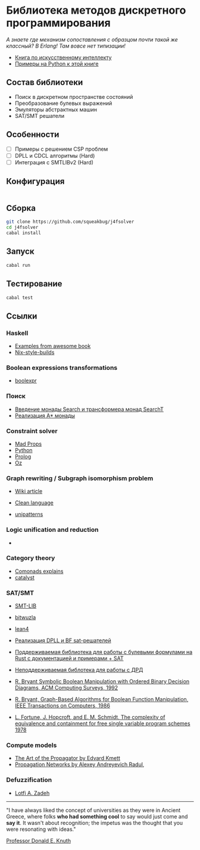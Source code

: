 # Библиотека методов дискретного программирования

*А знаете где механизм сопоставления с образцом почти такой же классный? В Erlang! Там вовсе нет типизации!*

- [Книга по искусственному интеллекту](https://aima.cs.berkeley.edu/)
- [Примеры на Python к этой книге](https://github.com/aimacode/aima-python)

## Состав библиотеки

* Поиск в дискретном пространстве состояний
* Преобразование булевых выражений
* Эмуляторы абстрактных машин
* SAT/SMT решатели

## Особенности

- [ ] Примеры с решением CSP проблем
- [ ] DPLL и CDCL алгоритмы (Hard)
- [ ] Интеграция с SMTLIBv2 (Hard)

## Конфигурация

```sh

```

## Сборка

```sh
git clone https://github.com/squeakbug/j4fsolver
cd j4fsolver
cabal install
```

## Запуск

```sh
cabal run
```

## Тестирование

```sh
cabal test
```

## Ссылки

### Haskell

* [Examples from awesome book](https://github.com/chris-taylor/aima-haskell)
* [Nix-style-builds](https://cabal.readthedocs.io/en/3.4/nix-local-build-overview.html#nix-style-builds)

### Boolean expressions transformations

* [boolexpr](https://github.com/boolexpr/boolexpr)

### Поиск

* [Введение монады Search и трансформера монад SearchT](https://github.com/ennocramer/monad-dijkstra)
* [Реализация A* монады](https://github.com/ChrisPenner/astar-monad)

### Constraint solver

* [Mad Props](https://github.com/ChrisPenner/mad-props)
* [Python](https://github.com/python-constraint/python-constraint)
* [Prolog](https://www.swi-prolog.org/pldoc/man?section=clp)
* [Oz](https://github.com/mozart/mozart2)

### Graph rewriting / Subgraph isomorphism problem

* [Wiki article](https://en.wikipedia.org/wiki/Graph_rewriting)
* [Clean language](https://en.wikipedia.org/wiki/Clean_(programming_language))

* [unipatterns](https://github.com/ChrisPenner/unipatterns)

### Logic unification and reduction 

* 

### Category theory

* [Comonads explains](https://github.com/ChrisPenner/comonads-by-example)
* [catalyst](https://github.com/ChrisPenner/catalyst)

### SAT/SMT

- [SMT-LIB](https://smt-lib.org/)
- [bitwuzla](https://bitwuzla.github.io/)
- [lean4](https://github.com/leanprover/lean4)

- [Реализация DPLL и BF sat-решателей](https://www.gibiansky.com/blog/verification/writing-a-sat-solver/index.html)

- [Поддерживаемая библиотека для работы с булевыми формулами на Rust с документацией и примерами + SAT](https://github.com/booleworks/logicng-rs)
- [Неподдерживаемая библотека для работы с ДРД](https://github.com/cfallin/boolean_expression)

- [R. Bryant Symbolic Boolean Manipulation with Ordered Binary Decision Diagrams, ACM Computing Surveys, 1992](https://dl.acm.org/doi/pdf/10.1145/136035.136043)
- [R. Bryant, Graph-Based Algorithms for Boolean Function Manipulation, IEEE Transactions on Computers, 1986](https://www.cs.cmu.edu/~bryant/pubdir/ieeetc86.pdf)
- [L. Fortune, J. Hopcroft, and E. M. Schmidt, The complexity of equivalence and containment for free single variable program schemes 1978](https://dn790007.ca.archive.org/0/items/DTIC_ADA058448/DTIC_ADA058448.pdf)

### Compute models

* [The Art of the Propagator by Edvard Kmett](https://github.com/ekmett/propagators)
* [Propagation Networks by Alexey Andreyevich Radul](https://groups.csail.mit.edu/genesis/papers/radul%202009.pdf), 

### Defuzzification

* [Lotfi A. Zadeh](https://en.wikipedia.org/wiki/Lotfi_A._Zadeh)

--- ---

"I have always liked the concept of universities as they were in Ancient Greece, where folks **who had something cool** to say would just come and **say it**. It wasn't about recognition; the impetus was the thought that you were resonating with ideas."

[Professor Donald E. Knuth](https://web.archive.org/web/20140604193847/http://scpd.stanford.edu/knuth/index.jsp)
